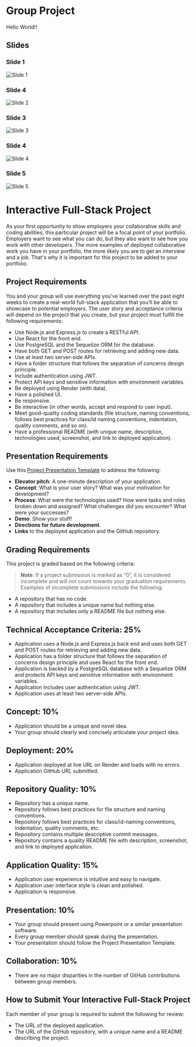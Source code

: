 # Group Project
Hello World!!

## Slides

### Slide 1

![Slide 1](slide1.png)

### Slide 4

![Slide 2](./slide2.png)

### Slide 3

![Slide 3](./slide3.png)

### Slide 4

![Slide 4](./slide4.png)

### Slide 5

![Slide 5](./slide5.png)

# Interactive Full-Stack Project

As your first opportunity to show employers your collaborative skills and coding abilities, this particular project will be a focal point of your portfolio. Employers want to see what you can do, but they also want to see how you work with other developers. The more examples of deployed collaborative work you have in your portfolio, the more likely you are to get an interview and a job. That's why it is important for this project to be added to your portfolio.

## Project Requirements

You and your group will use everything you've learned over the past eight weeks to create a real-world full-stack application that you’ll be able to showcase to potential employers. The user story and acceptance criteria will depend on the project that you create, but your project must fulfill the following requirements:

- Use Node.js and Express.js to create a RESTful API.
- Use React for the front end.
- Use PostgreSQL and the Sequelize ORM for the database.
- Have both GET and POST routes for retrieving and adding new data.
- Use at least two server-side APIs.
- Have a folder structure that follows the separation of concerns design principle.
- Include authentication using JWT.
- Protect API keys and sensitive information with environment variables.
- Be deployed using Render (with data).
- Have a polished UI.
- Be responsive.
- Be interactive (in other words, accept and respond to user input).
- Meet good-quality coding standards (file structure, naming conventions, follows best practices for class/id naming conventions, indentation, quality comments, and so on).
- Have a professional README (with unique name, description, technologies used, screenshot, and link to deployed application).

## Presentation Requirements

Use this [Project Presentation Template](#) to address the following:

- **Elevator pitch**: A one-minute description of your application.
- **Concept**: What is your user story? What was your motivation for development?
- **Process**: What were the technologies used? How were tasks and roles broken down and assigned? What challenges did you encounter? What were your successes?
- **Demo**: Show your stuff!
- **Directions for future development**.
- **Links** to the deployed application and the GitHub repository.

## Grading Requirements

This project is graded based on the following criteria:

> **Note**: If a project submission is marked as “0”, it is considered incomplete and will not count towards your graduation requirements. Examples of incomplete submissions include the following:

- A repository that has no code.
- A repository that includes a unique name but nothing else.
- A repository that includes only a README file but nothing else.


## Technical Acceptance Criteria: 25%

- Application uses a Node.js and Express.js back end and uses both GET and POST routes for retrieving and adding new data.
- Application has a folder structure that follows the separation of concerns design principle and uses React for the front end.
- Application is backed by a PostgreSQL database with a Sequelize ORM and protects API keys and sensitive information with environment variables.
- Application includes user authentication using JWT.
- Application uses at least two server-side APIs.

## Concept: 10%

- Application should be a unique and novel idea.
- Your group should clearly and concisely articulate your project idea.

## Deployment: 20%

- Application deployed at live URL on Render and loads with no errors.
- Application GitHub URL submitted.

## Repository Quality: 10%

- Repository has a unique name.
- Repository follows best practices for file structure and naming conventions.
- Repository follows best practices for class/id-naming conventions, indentation, quality comments, etc.
- Repository contains multiple descriptive commit messages.
- Repository contains a quality README file with description, screenshot, and link to deployed application.

## Application Quality: 15%

- Application user experience is intuitive and easy to navigate.
- Application user interface style is clean and polished.
- Application is responsive.

## Presentation: 10%

- Your group should present using Powerpoint or a similar presentation software.
- Every group member should speak during the presentation.
- Your presentation should follow the Project Presentation Template.

## Collaboration: 10%

- There are no major disparities in the number of GitHub contributions between group members.

## How to Submit Your Interactive Full-Stack Project

Each member of your group is required to submit the following for review:

- The URL of the deployed application.
- The URL of the GitHub repository, with a unique name and a README describing the project.
